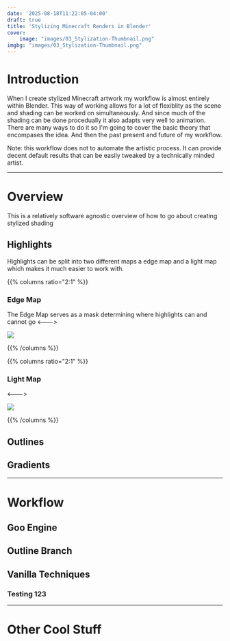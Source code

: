```yaml
---
date: '2025-08-18T11:22:05-04:00'
draft: true
title: 'Stylizing Minecraft Renders in Blender'
cover:
    image: "images/03_Stylization-Thumbnail.png"
imgbg: "images/03_Stylization-Thumbnail.png"
---
```


# Introduction
When I create stylized Minecraft artwork my workflow is almost entirely within Blender. This way of working allows for a lot of flexiblity as the scene and shading can be worked on simultaneously. And since much of the shading can be done procedually it also adapts very well to animation. There are many ways to do it so I'm going to cover the basic theory that encompases the idea. And then the past present and future of my workflow.

Note: this workflow does not to automate the artistic process. It can provide decent default results that can be easily tweaked by a technically minded artist.

---

# Overview
This is a relatively software agnostic overview of how to go about creating stylized shading

## Highlights
Highlights can be split into two different maps a edge map and a light map which makes it much easier to work with. 

{{% columns ratio="2:1" %}}
### Edge Map
The Edge Map serves as a mask determining where highlights can and cannot go
<--->

![](/images/Edge-Map.png)

{{% /columns %}}

{{% columns ratio="2:1" %}}
### Light Map

<--->

![](/images/Light-Map.png)

{{% /columns %}}

## Outlines


## Gradients


---

# Workflow

## Goo Engine

## Outline Branch

## Vanilla Techniques

### Testing 123

---

# Other Cool Stuff